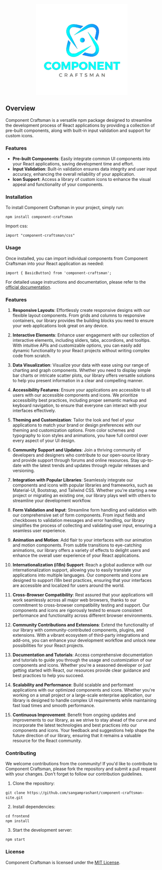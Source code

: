 <p align="center">
<img src="./frontend/public/logo.png" height="300px"/>
</p>

## Overview

Component Craftsman is a versatile npm package designed to streamline the development process of React applications by providing a collection of pre-built components, along with built-in input validation and support for custom icons.

### Features

- **Pre-built Components**: Easily integrate common UI components into your React applications, saving development time and effort.
- **Input Validation**: Built-in validation ensures data integrity and user input accuracy, enhancing the overall reliability of your application.
- **Icon Support**: Access a library of custom icons to enhance the visual appeal and functionality of your components.

### Installation

To install Component Craftsman in your project, simply run:

```
npm install component-craftsman
```

Import css:

```
import "component-craftsman/css"
```

### Usage

Once installed, you can import individual components from Component Craftsman into your React application as needed:

```
import { BasicButton} from 'component-craftsman';
```

For detailed usage instructions and documentation, please refer to the [official documentation](https://component-craftsman.vercel.app).

### Features

1. **Responsive Layouts**: Effortlessly create responsive designs with our flexible layout components. From grids and columns to responsive containers, our library provides the building blocks you need to ensure your web applications look great on any device.

2. **Interactive Elements**: Enhance user engagement with our collection of interactive elements, including sliders, tabs, accordions, and tooltips. With intuitive APIs and customizable options, you can easily add dynamic functionality to your React projects without writing complex code from scratch.

3. **Data Visualization**: Visualize your data with ease using our range of charting and graph components. Whether you need to display simple bar charts or intricate scatter plots, our library offers versatile solutions to help you present information in a clear and compelling manner.

4. **Accessibility Features**: Ensure your applications are accessible to all users with our accessible components and icons. We prioritize accessibility best practices, including proper semantic markup and keyboard navigation, to ensure that everyone can interact with your interfaces effectively.

5. **Theming and Customization**: Tailor the look and feel of your applications to match your brand or design preferences with our theming and customization options. From color schemes and typography to icon styles and animations, you have full control over every aspect of your UI design.

6. **Community Support and Updates**: Join a thriving community of developers and designers who contribute to our open-source library and provide support through forums and online resources. Stay up-to-date with the latest trends and updates through regular releases and versioning.

7. **Integration with Popular Libraries**: Seamlessly integrate our components and icons with popular libraries and frameworks, such as Material-UI, Bootstrap, and Tailwind CSS. Whether you're starting a new project or migrating an existing one, our library plays well with others to streamline your development workflow.

8. **Form Validation and Input**: Streamline form handling and validation with our comprehensive set of form components. From input fields and checkboxes to validation messages and error handling, our library simplifies the process of collecting and validating user input, ensuring a seamless user experience.

9. **Animation and Motion**: Add flair to your interfaces with our animation and motion components. From subtle transitions to eye-catching animations, our library offers a variety of effects to delight users and enhance the overall user experience of your React applications.

10. **Internationalization (i18n) Support**: Reach a global audience with our internationalization support, allowing you to easily translate your applications into multiple languages. Our components and icons are designed to support i18n best practices, ensuring that your interfaces are accessible and localized for users around the world.

11. **Cross-Browser Compatibility**: Rest assured that your applications will work seamlessly across all major web browsers, thanks to our commitment to cross-browser compatibility testing and support. Our components and icons are rigorously tested to ensure consistent performance and functionality across different browser environments.

12. **Community Contributions and Extensions**: Extend the functionality of our library with community-contributed components, plugins, and extensions. With a vibrant ecosystem of third-party integrations and add-ons, you can enhance your development workflow and unlock new possibilities for your React projects.

13. **Documentation and Tutorials**: Access comprehensive documentation and tutorials to guide you through the usage and customization of our components and icons. Whether you're a seasoned developer or just getting started with React, our resources provide clear guidance and best practices to help you succeed.

14. **Scalability and Performance**: Build scalable and performant applications with our optimized components and icons. Whether you're working on a small project or a large-scale enterprise application, our library is designed to handle complex UI requirements while maintaining fast load times and smooth performance.

15. **Continuous Improvement**: Benefit from ongoing updates and improvements to our library, as we strive to stay ahead of the curve and incorporate the latest technologies and best practices into our components and icons. Your feedback and suggestions help shape the future direction of our library, ensuring that it remains a valuable resource for the React community.

### Contributing

We welcome contributions from the community! If you'd like to contribute to Component Craftsman, please fork the repository and submit a pull request with your changes. Don't forget to follow our contribution guidelines.

1. Clone the repository:

```
git clone https://github.com/sangamprashant/component-craftsman-site.git
```

2. Install dependencies:

```
cd frontend
npm install
```

3. Start the development server:

```
npm start
```

### License

Component Craftsman is licensed under the [MIT License](LICENSE).
